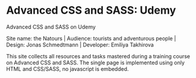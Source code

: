 # Advanced CSS and SASS: Udemy
Advanced CSS and SASS on Udemy

Site name: the Natours | 
Audience: tourists and adventurous people | 
Design: Jonas Schmedtmann | 
Developer: Emiliya Takhirova

This site collects all resources and tasks mastered during a training course on Advanced CSS and SASS.
The single page is implemented using only HTML and CSS/SASS, no javascript is embedded.
